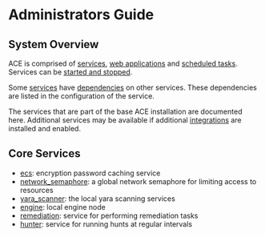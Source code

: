 # Administrators Guide

## System Overview

ACE is comprised of [services](../design/service.md), [web applications](link) and [scheduled tasks](cron_management.md). Services can be [started and stopped](service.md).

Some [services](../design/service.md) have [dependencies](../design/service.md#configuration-options) on other services. These dependencies are listed in the configuration of the service.

The services that are part of the base ACE installation are documented here. Additional services may be available if additional [integrations](../design/integrations.md) are installed and enabled.

## Core Services

- [ecs](../design/ecs.md): encryption password caching service
- [network_semaphore](../design/network_semaphore.md): a global network semaphore for limiting access to resources
- [yara_scanner](../design/yara_scanner_service.md): the local yara scanning services
- [engine](../design/engine.md): local engine node
- [remediation](../design/remediation.md): service for performing remediation tasks
- [hunter](../design/hunting.md): service for running hunts at regular intervals
